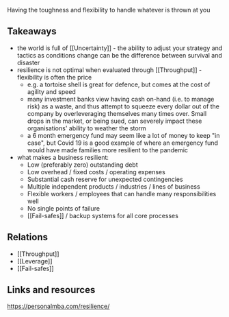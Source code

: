 Having the toughness and flexibility to handle whatever is thrown at you

## Takeaways

- the world is full of [[Uncertainty]] - the ability to adjust your strategy and tactics as conditions change can be the difference between survival and disaster
- resilience is not optimal when evaluated through [[Throughput]] - flexibility is often the price
  - e.g. a tortoise shell is great for defence, but comes at the cost of agility and speed
  - many investment banks view having cash on-hand (i.e. to manage risk) as a waste, and thus attempt to squeeze every dollar out of the company by overleveraging themselves many times over. Small drops in the market, or being sued, can severely impact these organisations' ability to weather the storm
  - a 6 month emergency fund may seem like a lot of money to keep "in case", but Covid 19 is a good example of where an emergency fund would have made families more resilient to the pandemic
- what makes a business resilient:
  - Low (preferably zero) outstanding debt
  - Low overhead / fixed costs / operating expenses
  - Substantial cash reserve for unexpected contingencies
  - Multiple independent products / industries / lines of business
  - Flexible workers / employees that can handle many responsibilities well
  - No single points of failure
  - [[Fail-safes]] / backup systems for all core processes

## Relations

- [[Throughput]]
- [[Leverage]]
- [[Fail-safes]]

## Links and resources

https://personalmba.com/resilience/
